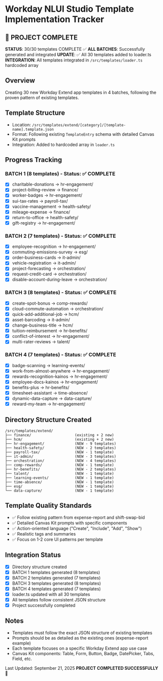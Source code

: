 # Workday NLUI Studio Template Implementation Tracker

## 🚀 **PROJECT COMPLETE**
**STATUS**: 30/30 templates COMPLETE ✅
**ALL BATCHES**: Successfully generated and integrated
**UPDATE**: ✅ All 30 templates added to loader.ts
**INTEGRATION**: All templates integrated in `/src/templates/loader.ts` hardcoded array

## Overview
Creating 30 new Workday Extend app templates in 4 batches, following the proven pattern of existing templates.

## Template Structure
- Location: `/src/templates/extend/[category]/[template-name].template.json`
- Format: Following existing `TemplateEntry` schema with detailed Canvas Kit prompts
- Integration: Added to hardcoded array in `loader.ts`

## Progress Tracking

### BATCH 1 (8 templates) - Status: ✅ COMPLETE
- [x] charitable-donations → hr-engagement/
- [x] project-billing-review → finance/
- [x] worker-badges → hr-engagement/
- [x] sui-tax-rates → payroll-tax/
- [x] vaccine-management → health-safety/
- [x] mileage-expense → finance/
- [x] return-to-office → health-safety/
- [x] gift-registry → hr-engagement/

### BATCH 2 (7 templates) - Status: ✅ COMPLETE
- [x] employee-recognition → hr-engagement/
- [x] commuting-emissions-survey → esg/
- [x] order-business-cards → it-admin/
- [x] vehicle-registration → it-admin/
- [x] project-forecasting → orchestration/
- [x] request-credit-card → orchestration/
- [x] disable-account-during-leave → orchestration/

### BATCH 3 (8 templates) - Status: ✅ COMPLETE
- [x] create-spot-bonus → comp-rewards/
- [x] cloud-commute-automation → orchestration/
- [x] quick-add-additional-job → hcm/
- [x] asset-barcoding → it-admin/
- [x] change-business-title → hcm/
- [x] tuition-reimbursement → hr-benefits/
- [x] conflict-of-interest → hr-engagement/
- [x] multi-rater-reviews → talent/

### BATCH 4 (7 templates) - Status: ✅ COMPLETE
- [x] badge-scanning → learning-events/
- [x] work-from-almost-anywhere → hr-engagement/
- [x] rewards-recognition-kainos → hr-engagement/
- [x] employee-docs-kainos → hr-engagement/
- [x] benefits-plus → hr-benefits/
- [x] timesheet-assistant → time-absence/
- [x] dynamic-data-capture → data-capture/
- [x] reward-my-team → hr-engagement/

## Directory Structure Created
```
/src/templates/extend/
├── finance/                    (existing + 2 new)
├── hcm/                        (existing + 2 new)
├── hr-engagement/              (NEW - 9 templates)
├── health-safety/              (NEW - 2 templates)
├── payroll-tax/                (NEW - 1 template)
├── it-admin/                   (NEW - 3 templates)
├── orchestration/              (NEW - 4 templates)
├── comp-rewards/               (NEW - 1 template)
├── hr-benefits/                (NEW - 2 templates)
├── talent/                     (NEW - 1 template)
├── learning-events/            (NEW - 1 template)
├── time-absence/               (NEW - 1 template)
├── esg/                        (NEW - 1 template)
└── data-capture/               (NEW - 1 template)
```

## Template Quality Standards
- ✅ Follow existing pattern from expense-report and shift-swap-bid
- ✅ Detailed Canvas Kit prompts with specific components
- ✅ Action-oriented language ("Create", "Include", "Add", "Show")
- ✅ Realistic tags and summaries
- ✅ Focus on 1-2 core UI patterns per template

## Integration Status
- [x] Directory structure created
- [x] BATCH 1 templates generated (8 templates)
- [x] BATCH 2 templates generated (7 templates)
- [x] BATCH 3 templates generated (8 templates)
- [x] BATCH 4 templates generated (7 templates)
- [x] loader.ts updated with all 30 templates
- [x] All templates follow consistent JSON structure
- [x] Project successfully completed

## Notes
- Templates must follow the exact JSON structure of existing templates
- Prompts should be as detailed as the existing ones (expense-report example)
- Each template focuses on a specific Workday Extend app use case
- Canvas Kit components: Table, Form, Button, Badge, DatePicker, Tabs, Field, etc.

Last Updated: September 21, 2025
**PROJECT COMPLETED SUCCESSFULLY** 🎉